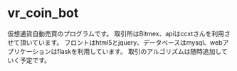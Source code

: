 # vr_coin_bot
仮想通貨自動売買のプログラムです。
取引所はBitmex、apiはccxtさんを利用させて頂いています。
フロントはhtml5とjquery、データベースはmysql、webアプリケーションはflaskを利用しています。
取引のアルゴリズムは随時追加していく予定です。
